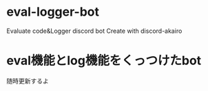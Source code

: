 # eval-logger-bot
Evaluate code&amp;Logger discord bot Create with discord-akairo <br>
# eval機能とlog機能をくっつけたbot
随時更新するよ
